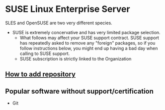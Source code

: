 # SUSE Linux Enterprise Server

SLES and OpenSUSE are two very different species. 
- SUSE is extremely concervative and has very limited package selection.
    - What follows may affect your SUSE support contract. SUSE support has repeatedly asked to remove any "foreign" packages, so if you follow instructions below, you might end up having a bad day when calling to SUSE support.
    - SUSE subscription is strictly linked to the Organization


## [How to add repository](https://www.suse.com/support/kb/doc/?id=000018261)



## Popular software without support/certification
- Git

